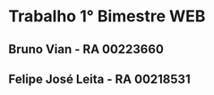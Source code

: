 # Trabalho 1° Bimestre WEB
<h2>Bruno Vian - RA 00223660</h2>
<h2>Felipe José Leita - RA 00218531</h2>
 
